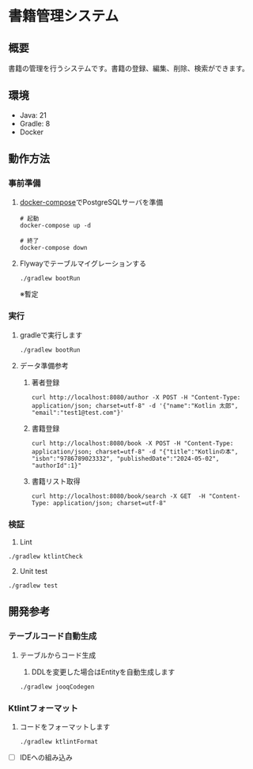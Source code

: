 # 書籍管理システム

## 概要
書籍の管理を行うシステムです。書籍の登録、編集、削除、検索ができます。

## 環境

- Java: 21
- Gradle: 8
- Docker

## 動作方法

### 事前準備

1. [docker-compose](compose.yaml)でPostgreSQLサーバを準備
    ```
    # 起動
    docker-compose up -d
    ```
    ```
    # 終了
    docker-compose down
    ```

2. Flywayでテーブルマイグレーションする

    ```
    ./gradlew bootRun
    ```

    ※暫定

### 実行

1. gradleで実行します
    ```
    ./gradlew bootRun
    ```
2. データ準備参考

    1. 著者登録

        ```
        curl http://localhost:8080/author -X POST -H "Content-Type: application/json; charset=utf-8" -d '{"name":"Kotlin 太郎", "email":"test1@test.com"}'
        ```
    2. 書籍登録
        ```
        curl http://localhost:8080/book -X POST -H "Content-Type: application/json; charset=utf-8" -d "{"title":"Kotlinの本", "isbn":"9786789023332", "publishedDate":"2024-05-02", "authorId":1}"
        ```
    3. 書籍リスト取得

        ```
        curl http://localhost:8080/book/search -X GET  -H "Content-Type: application/json; charset=utf-8" 
        ```


### 検証

1. Lint

```
./gradlew ktlintCheck
```

2. Unit test
```
./gradlew test
```

## 開発参考

### テーブルコード自動生成

1. テーブルからコード生成
    
    1. DDLを変更した場合はEntityを自動生成します
    ```
    ./gradlew jooqCodegen
    ```

### Ktlintフォーマット

1. コードをフォーマットします

    ```
    ./gradlew ktlintFormat
    ```

- [ ] IDEへの組み込み
